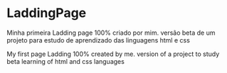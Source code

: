 # LaddingPage

Minha primeira Ladding page 100% criado por mim.
versão beta de um projeto para estudo de aprendizado das linguagens html e css

My first page Ladding 100% created by me.
version of a project to study beta learning of html and css languages
